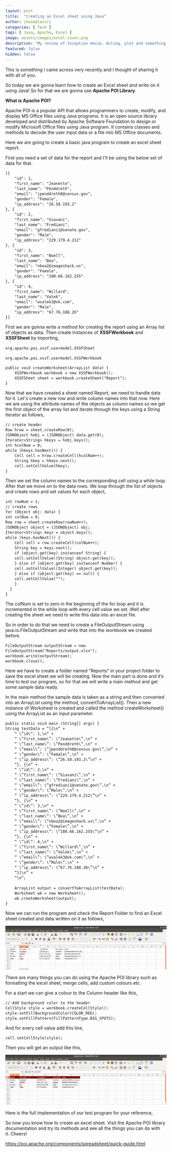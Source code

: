 ```yaml
---
layout: post
title:  "Creating an Excel sheet using Java"
author: jhwimalasiri
categories: [ Tech ]
tags: [ Java, Apache, Excel ]
image: assets/images/excel-cover.png
description: "My review of Inception movie. Acting, plot and something else in this short description."
featured: false
hidden: false
---
```


This is something I came across very recently and I thought of sharing it with all of you.

So today we are gonna learn how to create an Excel sheet and write on it using Java! So for that we are gonna use **Apache POI Library**.

**What is Apache POI?**

Apache POI is a popular API that allows programmers to create, modify, and display MS Office files using Java programs. It is an open source library developed and distributed by Apache Software Foundation to design or modify Microsoft Office files using Java program. It contains classes and methods to decode the user input data or a file into MS Office documents.

Here we are going to create a basic java program to create an excel sheet report.

First you need a set of data for the report and I'll be using the below set of data for that.

    [{
        "id": 1,
        "first_name": "Jeanette",
        "last_name": "Penddreth",
        "email": "jpenddreth0@census.gov",
        "gender": "Female",
        "ip_address": "26.58.193.2"
    }, {
        "id": 2,
        "first_name": "Giavani",
        "last_name": "Frediani",
        "email": "gfrediani1@senate.gov",
        "gender": "Male",
        "ip_address": "229.179.4.212"
    }, {
        "id": 3,
        "first_name": "Noell",
        "last_name": "Bea",
        "email": "nbea2@imageshack.us",
        "gender": "Female",
        "ip_address": "180.66.162.255"
    }, {
        "id": 4,
        "first_name": "Willard",
        "last_name": "Valek",
        "email": "wvalek3@vk.com",
        "gender": "Male",
        "ip_address": "67.76.188.26"
    }]

First we are gonna write a method for creating the report using an Array list of objects as data. Then create instances of **XSSFWorkbook** and **XSSFSheet** by importing,

`org.apache.poi.xssf.usermodel.XSSFSheet`

`org.apache.poi.xssf.usermodel.XSSFWorkbook`

    public void createWorksheet(ArrayList data) {
        XSSFWorkbook workbook = new XSSFWorkbook();
        XSSFSheet sheet = workbook.createSheet("Report");
    }

Now that we have created a sheet named Report, we need to handle data for it. Let's create a new row and write column names into that now. Here we are using the attribute names of the objects as column names so we get the first object of the array list and iterate through the keys using a String iterator as follows,

    // create header
    Row hrow = sheet.createRow(0);
    JSONObject hobj = (JSONObject) data.get(0);
    Iterator<String> hkeys = hobj.keys();
    int hcolNum = 0;
    while (hkeys.hasNext()) {
        Cell cell = hrow.createCell(hcolNum++);
        String hkey = hkeys.next();
        cell.setCellValue(hkey);
    }

Then we set the column names to the corresponding cell using a while loop. After that we move on to the data rows. We loop through the list of objects and create rows and set values for each object,

    int rowNum = 1;
    // create rows
    for (Object obj: data) {
    int colNum = 0;
    Row row = sheet.createRow(rowNum++);
    JSONObject object = (JSONObject) obj;
    Iterator<String> keys = object.keys();
    while (keys.hasNext()) {
        Cell cell = row.createCell(colNum++);
        String key = keys.next();
        if (object.get(key) instanceof String) {
        cell.setCellValue((String) object.get(key));
        } else if (object.get(key) instanceof Number) {
        cell.setCellValue((Integer) object.get(key));
        } else if (object.get(key) == null) {
        cell.setCellValue("");
        }
      }
    }

The colNum is set to zero in the beginning of the for loop and it is incremented in the while loop with every cell value we set. Well after creating the sheet we need to write this data into an excel file.

So in order to do that we need to create a FileOutputStream using java.io.FileOutputStream and write that into the workbook we created before.

    FileOutputStream outputStream = new FileOutputStream("Reports/output.xlsx");
    workbook.write(outputStream);
    workbook.close();

Here we have to create a folder named “Reports” in your project folder to save the excel sheet we will be creating. Now the main part is done and it’s time to test our program, so for that we will write a main method and get some sample data ready.

In the main method the sample data is taken as a string and then converted into an ArrayList using the method, convertToArrayList(). Then a new instance of Worksheet is created and called the method createWorksheet() using the ArrayList as an input parameter.

    public static void main (String[] args) {
    String testData = “[{\n” +
        “ \”id\”: 1,\n” +
        “ \”first_name\”: \”Jeanette\”,\n” +
        “ \”last_name\”: \”Penddreth\”,\n” +
        “ \”email\”: \”jpenddreth0@census.gov\”,\n” +
        “ \”gender\”: \”Female\”,\n” +
        “ \”ip_address\”: \”26.58.193.2\”\n” +
        “}, {\n” +
        “ \”id\”: 2,\n” +
        “ \”first_name\”: \”Giavani\”,\n” +
        “ \”last_name\”: \”Frediani\”,\n” +
        “ \”email\”: \”gfrediani1@senate.gov\”,\n” +
        “ \”gender\”: \”Male\”,\n” +
        “ \”ip_address\”: \”229.179.4.212\”\n” +
        “}, {\n” +
        “ \”id\”: 3,\n” +
        “ \”first_name\”: \”Noell\”,\n” +
        “ \”last_name\”: \”Bea\”,\n” +
        “ \”email\”: \”nbea2@imageshack.us\”,\n” +
        “ \”gender\”: \”Female\”,\n” +
        “ \”ip_address\”: \”180.66.162.255\”\n” +
        “}, {\n” +
        “ \”id\”: 4,\n” +
        “ \”first_name\”: \”Willard\”,\n” +
        “ \”last_name\”: \”Valek\”,\n” +
        “ \”email\”: \”wvalek3@vk.com\”,\n” +
        “ \”gender\”: \”Male\”,\n” +
        “ \”ip_address\”: \”67.76.188.26\”\n” +
        “}]\n” +
        “\n”;

        ArrayList output = convertToArrayList(testData);
        Worksheet wk = new Worksheet();
        wk.createWorksheet(output);
    }

Now we can run the program and check the Report Folder to find an Excel sheet created and data written on it as follows,

![Final Excel Sheet](../assets/images/excel1.png)

There are many things you can do using the Apache POI library such as formatting the excel sheet, merge cells, add custom colours etc.

For a start we can give a colour to the Column header like this,

    // Add background color to the header
    CellStyle style = workbook.createCellStyle();
    style.setFillBackgroundColor(COLOR_RED);
    style.setFillPattern(FillPatternType.BIG_SPOTS);

And for every cell value add this line,

    cell.setCellStyle(style);

Then you will get an output like this,

![Formatted Excel Sheet](../assets/images/excel2.png)

Here is the full implementation of our test program for your reference,

<script src="https://gist.github.com/JHWimalasiri/3411daa12d308beec8312659916b39ed.js"></script>

So now you know how to create an excel sheet. Visit the Apache POI library documentation and try its methods and see all the things you can do with it. Cheers!

<https://poi.apache.org/components/spreadsheet/quick-guide.html>

